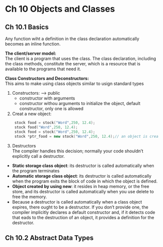 # Ch 10 Objects and Classes
## Ch 10.1 Basics
Any function wiht a definition in the class declaration automatically becomes an inline function.   
   
**The client/server model:**   
The client is a program that uses the class. The class declaration, including the class methods, constitute the server, which is a resource that is available to the programs that need it.

**Class Constructors and Deconstructors:**   
This aims to make using class objects similar to usign standard types
1. Constructors: --> public
   - constructor with arguments
   - constructor withou arguments to initialize the object, default constructor, only one is allowed
2. Creat a new object: 
   ```c++
    stock food = stock("Word",250, 12.4);
    stock food("Word",250, 12.4);
    stock food = stock("Word",250, 12.4);
    stock *ptr_food = new stock("Word",250, 12.4);// an object is created wihout a name, but a pointer
   ```
3. Destructors   
   The compiler handles this decision; normally your code shouldn’t explicitly call a destructor.   
  - **Static storage class object**: its destructor is called automatically when the program terminates
  - **Automatic storage class object**: its destructor is called automatically when the program exits the block of code in which the object is defined.
  - **Object created by using new**: it resides in heap memory, or the free store, and its destructor is called automatically when you use delete to free the memory.   
  - Because a destructor is called automatically when a class object expires, there ought to be a destructor. If you don’t provide one, the compiler implicitly declares a default constructor and, if it detects code that  eads to the destruction of an object, it provides a definition for the destructor.    


## Ch 10.2 Abstract Data Types

